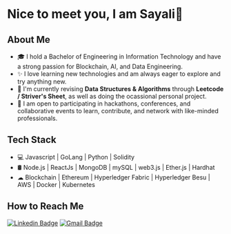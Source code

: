# Nice to meet you, I am Sayali👋


## About Me

* 🎓 I hold a Bachelor of Engineering in Information Technology and have a strong passion for Blockchain, AI, and Data Engineering.
* ✨ I love learning new technologies and am always eager to explore and try anything new.
* 💼 I'm currently revising **Data Structures & Algorithms** through **Leetcode / Striver's Sheet**, as well as doing the ocassional personal project.
* 🌟 I am open to participating in hackathons, conferences, and collaborative events to learn, contribute, and network with like-minded professionals.

## Tech Stack

* 💻 Javascript  |  GoLang  |  Python | Solidity
* 🛢️ Node.js | ReactJs | MongoDB | mySQL | web3.js | Ether.js | Hardhat
* ☁ Blockchain | Ethereum | Hyperledger Fabric | Hyperledger Besu | AWS | Docker | Kubernetes

## How to Reach Me

[![Linkedin Badge](https://img.shields.io/badge/-LinkedIn-blue?style=flat-square&logo=Linkedin&logoColor=white&link=https://www.linkedin.com/in/sayalikukkar11/)](https://www.linkedin.com/in/sayalikukkar11/)
[![Gmail Badge](https://img.shields.io/badge/-Gmail-d14836?style=flat-square&logo=Gmail&logoColor=white&link=mail@sayukukkar11@gmail.com)](mailto:mail@sayukukkar11@gmail.com)









<!--
**Sayalikukkar/sayalikukkar** is a ✨ _special_ ✨ repository because its `README.md` (this file) appears on your GitHub profile.

Here are some ideas to get you started:

- 🔭 I’m currently working on ...
- 🌱 I’m currently learning ...
- 👯 I’m looking to collaborate on ...
- 🤔 I’m looking for help with ...
- 💬 Ask me about ...
- 📫 How to reach me: ...
- 😄 Pronouns: ...
- ⚡ Fun fact: ...
-->
